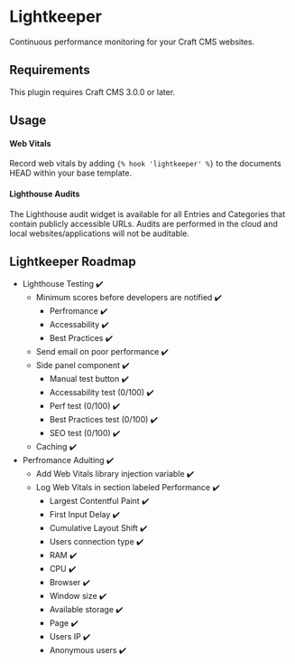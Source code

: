 # Lightkeeper

Continuous performance monitoring for your Craft CMS websites.

## Requirements

This plugin requires Craft CMS 3.0.0 or later.

## Usage

#### Web Vitals

Record web vitals by adding `{% hook 'lightkeeper' %}` to the documents HEAD within your base template.

#### Lighthouse Audits

The Lighthouse audit widget is available for all Entries and Categories that contain publicly accessible URLs. Audits are performed in the cloud and local websites/applications will not be auditable.

## Lightkeeper Roadmap

* Lighthouse Testing ✔️
    * Minimum scores before developers are notified ✔️
        * Perfromance ✔️
        * Accessability ✔️
        * Best Practices ✔️
    * Send email on poor performance ✔️
    * Side panel component ✔️
        * Manual test button ✔️
        * Accessability test (0/100) ✔️
        * Perf test (0/100) ✔️
        * Best Practices test (0/100) ✔️
        * SEO test (0/100) ✔️
    * Caching ✔️
* Perfromance Aduiting ✔️
    * Add Web Vitals library injection variable ✔️
    * Log Web Vitals in section labeled Performance ✔️
        * Largest Contentful Paint ✔️
        * First Input Delay ✔️
        * Cumulative Layout Shift ✔️
        * Users connection type ✔️
        * RAM ✔️
        * CPU ✔️
        * Browser ✔️
        * Window size ✔️
        * Available storage ✔️
        * Page ✔️
        * Users IP ✔️
        * Anonymous users ✔️
